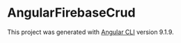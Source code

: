# AngularFirebaseCrud

This project was generated with [Angular CLI](https://github.com/angular/angular-cli) version 9.1.9.

